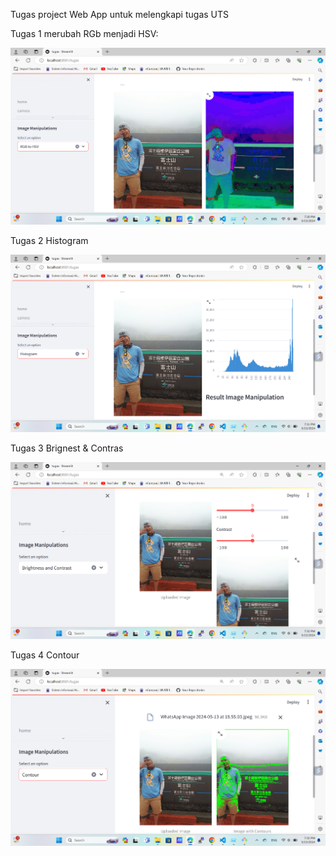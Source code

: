 Tugas project Web App untuk melengkapi tugas UTS

Tugas 1
merubah RGb menjadi HSV:

![img](img/RGB%20to%20HSV.png)

Tugas 2
Histogram

![img](img/Histogram.png)

Tugas 3
Brignest & Contras

![img](img/brignest%20%26%20Contras.png)

Tugas 4
Contour

![img](img/contour.png)
